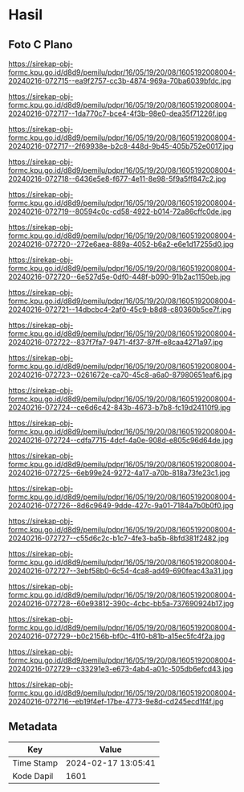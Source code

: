 # Hasil

## Foto C Plano

https://sirekap-obj-formc.kpu.go.id/d8d9/pemilu/pdpr/16/05/19/20/08/1605192008004-20240216-072715--ea9f2757-cc3b-4874-969a-70ba6039bfdc.jpg

https://sirekap-obj-formc.kpu.go.id/d8d9/pemilu/pdpr/16/05/19/20/08/1605192008004-20240216-072717--1da770c7-bce4-4f3b-98e0-dea35f71226f.jpg

https://sirekap-obj-formc.kpu.go.id/d8d9/pemilu/pdpr/16/05/19/20/08/1605192008004-20240216-072717--2f69938e-b2c8-448d-9b45-405b752e0017.jpg

https://sirekap-obj-formc.kpu.go.id/d8d9/pemilu/pdpr/16/05/19/20/08/1605192008004-20240216-072718--6436e5e8-f677-4e11-8e98-5f9a5ff847c2.jpg

https://sirekap-obj-formc.kpu.go.id/d8d9/pemilu/pdpr/16/05/19/20/08/1605192008004-20240216-072719--80594c0c-cd58-4922-b014-72a86cffc0de.jpg

https://sirekap-obj-formc.kpu.go.id/d8d9/pemilu/pdpr/16/05/19/20/08/1605192008004-20240216-072720--272e6aea-889a-4052-b6a2-e6e1d17255d0.jpg

https://sirekap-obj-formc.kpu.go.id/d8d9/pemilu/pdpr/16/05/19/20/08/1605192008004-20240216-072720--6e527d5e-0df0-448f-b090-91b2ac1150eb.jpg

https://sirekap-obj-formc.kpu.go.id/d8d9/pemilu/pdpr/16/05/19/20/08/1605192008004-20240216-072721--14dbcbc4-2af0-45c9-b8d8-c80360b5ce7f.jpg

https://sirekap-obj-formc.kpu.go.id/d8d9/pemilu/pdpr/16/05/19/20/08/1605192008004-20240216-072722--837f7fa7-9471-4f37-87ff-e8caa4271a97.jpg

https://sirekap-obj-formc.kpu.go.id/d8d9/pemilu/pdpr/16/05/19/20/08/1605192008004-20240216-072723--0261672e-ca70-45c8-a6a0-87980651eaf6.jpg

https://sirekap-obj-formc.kpu.go.id/d8d9/pemilu/pdpr/16/05/19/20/08/1605192008004-20240216-072724--ce6d6c42-843b-4673-b7b8-fc19d24110f9.jpg

https://sirekap-obj-formc.kpu.go.id/d8d9/pemilu/pdpr/16/05/19/20/08/1605192008004-20240216-072724--cdfa7715-4dcf-4a0e-908d-e805c96d64de.jpg

https://sirekap-obj-formc.kpu.go.id/d8d9/pemilu/pdpr/16/05/19/20/08/1605192008004-20240216-072725--6eb99e24-9272-4a17-a70b-818a73fe23c1.jpg

https://sirekap-obj-formc.kpu.go.id/d8d9/pemilu/pdpr/16/05/19/20/08/1605192008004-20240216-072726--8d6c9649-9dde-427c-9a01-7184a7b0b0f0.jpg

https://sirekap-obj-formc.kpu.go.id/d8d9/pemilu/pdpr/16/05/19/20/08/1605192008004-20240216-072727--c55d6c2c-b1c7-4fe3-ba5b-8bfd381f2482.jpg

https://sirekap-obj-formc.kpu.go.id/d8d9/pemilu/pdpr/16/05/19/20/08/1605192008004-20240216-072727--3ebf58b0-6c54-4ca8-ad49-690feac43a31.jpg

https://sirekap-obj-formc.kpu.go.id/d8d9/pemilu/pdpr/16/05/19/20/08/1605192008004-20240216-072728--60e93812-390c-4cbc-bb5a-737690924b17.jpg

https://sirekap-obj-formc.kpu.go.id/d8d9/pemilu/pdpr/16/05/19/20/08/1605192008004-20240216-072729--b0c2156b-bf0c-41f0-b81b-a15ec5fc4f2a.jpg

https://sirekap-obj-formc.kpu.go.id/d8d9/pemilu/pdpr/16/05/19/20/08/1605192008004-20240216-072729--c33291e3-e673-4ab4-a01c-505db6efcd43.jpg

https://sirekap-obj-formc.kpu.go.id/d8d9/pemilu/pdpr/16/05/19/20/08/1605192008004-20240216-072716--eb19f4ef-17be-4773-9e8d-cd245ecd1f4f.jpg


## Metadata

| Key        | Value               |
| ---------- | ------------------- |
| Time Stamp | 2024-02-17 13:05:41 |
| Kode Dapil | 1601                |



